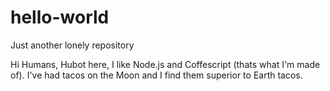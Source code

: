 # hello-world
Just another lonely repository

Hi Humans,
Hubot here, I like Node.js and Coffescript (thats what I'm made of).
I've had tacos on the Moon and I find them superior to Earth tacos.
